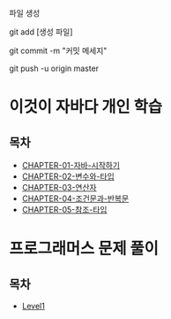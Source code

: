 파일 생성

git add [생성 파일]

git commit -m "커밋 메세지"

git push -u origin master



# 이것이 자바다 개인 학습

## 목차

- [CHAPTER-01-자바-시작하기](/java_study/chapter01/chapter01.md)
- [CHAPTER-02-변수와-타입](/java_study/chapter02/chapter02.md)
- [CHAPTER-03-연산자](/java_study/chapter03/chapter03.md)
- [CHAPTER-04-조건문과-반복문](/java_study/chapter04/chapter04.md)
- [CHAPTER-05-참조-타입](/java_study/chapter05/chapter05.md)



# 프로그래머스 문제 풀이

## 목차

- [Level1](/programmers_algorithm/Level1)

